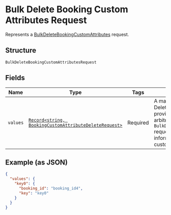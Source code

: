 <!-- Optimized: 2025-10-06 -->
<!-- RPM: 1.6.2.1.1.6.2.1_bulk-delete-booking-custom-attributes-request_20251006 -->
<!-- Session: E2E RPM DNA Application -->
<!-- AOM: RND (Reggie & Dro) -->
<!-- COI: TECHNOLOGY -->
<!-- RPM: HIGH -->
<!-- ACTION: BUILD -->


# Bulk Delete Booking Custom Attributes Request

Represents a [BulkDeleteBookingCustomAttributes](../../doc/api/booking-custom-attributes.md#bulk-delete-booking-custom-attributes) request.

## Structure

`BulkDeleteBookingCustomAttributesRequest`

## Fields

| Name | Type | Tags | Description |
|  --- | --- | --- | --- |
| `values` | [`Record<string, BookingCustomAttributeDeleteRequest>`](../../doc/models/booking-custom-attribute-delete-request.md) | Required | A map containing 1 to 25 individual Delete requests. For each request, provide an<br>arbitrary ID that is unique for this `BulkDeleteBookingCustomAttributes` request and the<br>information needed to delete a custom attribute. |

## Example (as JSON)

```json
{
  "values": {
    "key0": {
      "booking_id": "booking_id4",
      "key": "key0"
    }
  }
}
```
